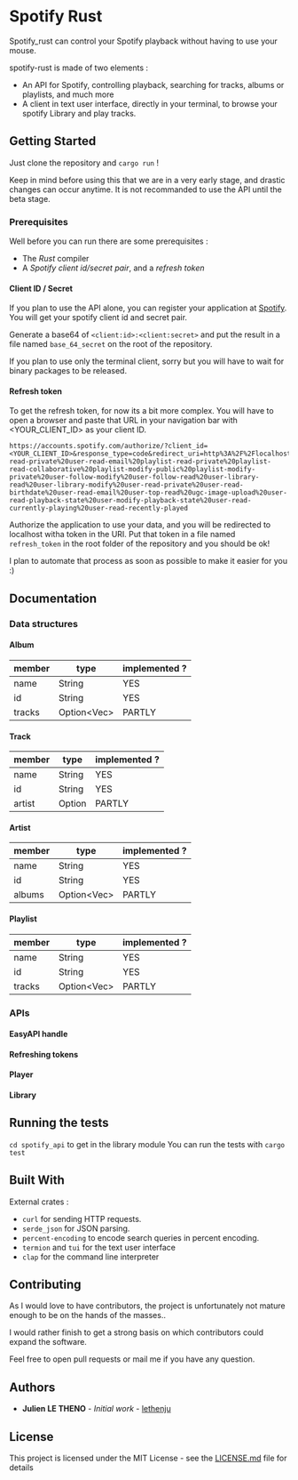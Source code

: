 # Spotify Rust

Spotify_rust can control your Spotify playback without having to use your mouse.

spotify-rust is made of two elements :

- An API for Spotify, controlling playback, searching for tracks, albums or
  playlists, and much more
- A client in text user interface, directly in your terminal, to browse your
  spotify Library and play tracks.

## Getting Started

Just clone the repository and `cargo run` !

Keep in mind before using this that we are in a very early stage, and drastic
changes can occur anytime. It is not recommanded to use the API until the beta
stage.

### Prerequisites

Well before you can run there are some prerequisites :

- The _Rust_ compiler
- A _Spotify client id/secret pair_, and a _refresh token_

#### Client ID / Secret

If you plan to use the API alone, you can register your application at
[Spotify](https://developer.spotify.com/dashboard/login). You will get your
spotify client id and secret pair.

Generate a base64 of `<client:id>:<client:secret>` and put the result in a file
named `base_64_secret` on the root of the repository.

If you plan to use only the terminal client, sorry but you will have to wait for
binary packages to be released.

#### Refresh token

To get the refresh token, for now its a bit more complex. You will have to open
a browser and paste that URL in your navigation bar with <YOUR_CLIENT_ID> as
your client ID.

```
https://accounts.spotify.com/authorize/?client_id=<YOUR_CLIENT_ID>&response_type=code&redirect_uri=http%3A%2F%2Flocalhost%2Fcallback&scope=user-read-private%20user-read-email%20playlist-read-private%20playlist-read-collaborative%20playlist-modify-public%20playlist-modify-private%20user-follow-modify%20user-follow-read%20user-library-read%20user-library-modify%20user-read-private%20user-read-birthdate%20user-read-email%20user-top-read%20ugc-image-upload%20user-read-playback-state%20user-modify-playback-state%20user-read-currently-playing%20user-read-recently-played
```

Authorize the application to use your data, and you will be redirected to
localhost witha token in the URI. Put that token in a file named `refresh_token`
in the root folder of the repository and you should be ok!

I plan to automate that process as soon as possible to make it easier for you :)

## Documentation

### Data structures

#### Album

| member | type               | implemented ? |
| ------ | ------------------ | ------------- |
| name   | String             | YES           |
| id     | String             | YES           |
| tracks | Option<Vec<Track>> | PARTLY        |

#### Track

| member | type           | implemented ? |
| ------ | -------------- | ------------- |
| name   | String         | YES           |
| id     | String         | YES           |
| artist | Option<Artist> | PARTLY        |

#### Artist

| member | type               | implemented ? |
| ------ | ------------------ | ------------- |
| name   | String             | YES           |
| id     | String             | YES           |
| albums | Option<Vec<Album>> | PARTLY        |

#### Playlist

| member | type               | implemented ? |
| ------ | ------------------ | ------------- |
| name   | String             | YES           |
| id     | String             | YES           |
| tracks | Option<Vec<Track>> | PARTLY        |

### APIs

#### EasyAPI handle

#### Refreshing tokens

#### Player

#### Library

## Running the tests

`cd spotify_api` to get in the library module
You can run the tests with `cargo test`


## Built With

External crates :

- `curl` for sending HTTP requests.
- `serde_json` for JSON parsing.
- `percent-encoding` to encode search queries in percent encoding.
- `termion` and `tui` for the text user interface
- `clap` for the command line interpreter

## Contributing

As I would love to have contributors, the project is unfortunately not mature
enough to be on the hands of the masses..

I would rather finish to get a strong basis on which contributors could expand
the software.

Feel free to open pull requests or mail me if you have any question.

## Authors

- **Julien LE THENO** - _Initial work_ - [lethenju](https://github.com/lethenju)

## License

This project is licensed under the MIT License - see the
[LICENSE.md](LICENSE.md) file for details
